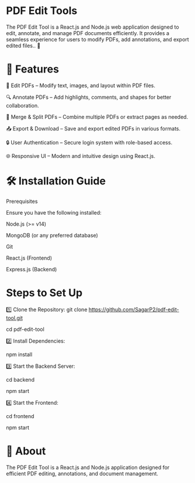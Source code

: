 # PDF Edit Tools

The PDF Edit Tool is a React.js and Node.js web application designed to edit, annotate, and manage PDF documents efficiently. It provides a seamless experience for users to modify PDFs, add annotations, and export edited files.. 🚀

# 🚀 Features
📝 Edit PDFs – Modify text, images, and layout within PDF files.

🔍 Annotate PDFs – Add highlights, comments, and shapes for better collaboration.

📑 Merge & Split PDFs – Combine multiple PDFs or extract pages as needed.

📤 Export & Download – Save and export edited PDFs in various formats.

🔒 User Authentication – Secure login system with role-based access.

🌐 Responsive UI – Modern and intuitive design using React.js.

# 🛠️ Installation Guide

Prerequisites

Ensure you have the following installed:

Node.js (>= v14)

MongoDB (or any preferred database)

Git

React.js (Frontend)

Express.js (Backend)

# Steps to Set Up

1️⃣ Clone the Repository:
git clone https://github.com/SagarP2/pdf-edit-tool.git

cd pdf-edit-tool

2️⃣ Install Dependencies:

npm install

3️⃣ Start the Backend Server:

cd backend  

npm start

4️⃣ Start the Frontend:

cd frontend  

npm start

# 📌 About

The PDF Edit Tool is a React.js and Node.js application designed for efficient PDF editing, annotations, and document management.
